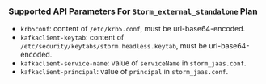 

### Supported API Parameters For `Storm_external_standalone` Plan

* `krb5conf`: content of `/etc/krb5.conf`, must be url-base64-encoded.
* `kafkaclient-keytab`: content of `/etc/security/keytabs/storm.headless.keytab`, must be url-base64-encoded.
* `kafkaclient-service-name`: value of `serviceName` in `storm_jaas.conf`.
* `kafkaclient-principal`: value of `principal` in `storm_jaas.conf`.




